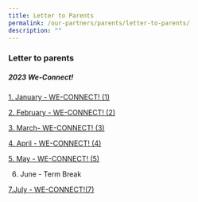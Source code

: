 ```yaml
---
title: Letter to Parents
permalink: /our-partners/parents/letter-to-parents/
description: ""
---
```

### **Letter to parents**
##### **2023 We-Connect!**
[1. January - WE-CONNECT! (1)](/files/Letters%20to%20Parents/2023/WE-CONNECT%201_final.pdf)

[2. February - WE-CONNECT! (2)](/files/Letters%20to%20Parents/2023/2023%20WE-CONNECT%202.pdf)

[3. March- WE-CONNECT! (3)](/files/Letters%20to%20Parents/2023/WECONNECT%203%202023_%20final.pdf)

[4. April - WE-CONNECT! (4)](/files/we-connect!%20(4)_%20final.pdf)

[5. May - WE-CONNECT! (5)](/files/we_connect!%20(5)_%202023.pdf)

6. June - Term Break <br>

[7.July - WE-CONNECT!(7)](/files/we-connect!%20(7)%202023_staff.pdf)